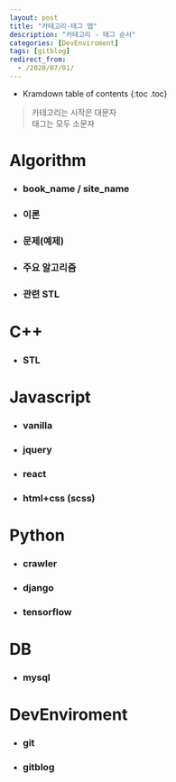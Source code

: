 ```yaml
---
layout: post
title: "카테고리-태그 맵"
description: "카테고리 - 태그 순서"
categories: [DevEnviroment]
tags: [gitblog]
redirect_from:
  - /2020/07/01/
---
```


* Kramdown table of contents
{:toc .toc}

> 카테고리는 시작은 대문자  
> 태그는 모두 소문자

# Algorithm

* ### book_name / site_name
* ### 이론
* ### 문제(예제)
* ### 주요 알고리즘
* ### 관련 STL 

# C++

* ### STL

# Javascript 

* ### vanilla
* ### jquery
* ### react
* ### html+css (scss)

# Python

* ### crawler
* ### django
* ### tensorflow

# DB

* ### mysql

# DevEnviroment

* ### git
* ### gitblog